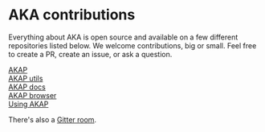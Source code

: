 # AKA contributions

Everything about AKA is open source and available on a few different repositories listed below. We welcome contributions, big or small. Feel free to create a PR, create an issue, or ask a question.

[AKAP](https://github.com/cfelde/AKAP)  
[AKAP utils](https://github.com/cfelde/AKAP-utils)  
[AKAP docs](https://github.com/cfelde/AKAP-docs)  
[AKAP browser](https://github.com/cfelde/AKAP-browser)  
[Using AKAP](https://github.com/cfelde/Using-AKAP)

There's also a [Gitter room](https://gitter.im/aka-chat/community).
